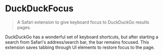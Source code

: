 # DuckDuckFocus
> A Safari extension to give keyboard focus to DuckDuckGo results pages.

DuckDuckGo has a wonderful set of keyboard shortcuts, but after starting a
search from Safari's address/search bar, the bar remains focused. This
extension saves tabbing through UI elements to restore focus to the page.
